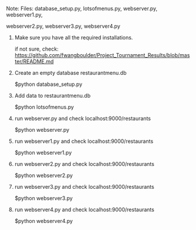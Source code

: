 Note:
Files: database_setup.py, lotsofmenus.py, webserver.py, webserver1.py,

webserver2.py, webserver3.py, webserver4.py

1.  Make sure you have all the required installations.

    if not sure, check: https://github.com/fwangboulder/Project_Tournament_Results/blob/master/README.md

2. Create an empty database restaurantmenu.db

      $python database_setup.py

3. Add data to restaurantmenu.db

      $python lotsofmenus.py

4. run  webserver.py and check localhost:9000/restaurants

      $python webserver.py

5. run webserver1.py  and check localhost:9000/restaurants

      $python webserver1.py

5. run webserver2.py  and check localhost:9000/restaurants

      $python webserver2.py

5. run webserver3.py  and check localhost:9000/restaurants

      $python webserver3.py

6. run webserver4.py  and check localhost:9000/restaurants

      $python webserver4.py
